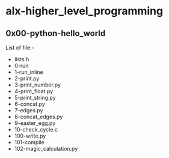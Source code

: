 # alx-higher_level_programming

## 0x00-python-hello_world 

List of file:-
- lists.h
- 0-run
- 1-run_inline
- 2-print.py
- 3-print_number.py
- 4-print_float.py
- 5-print_string.py
- 6-concat.py
- 7-edges.py
- 8-concat_edges.py
- 9-easter_egg.py
- 10-check_cycle.c
- 100-write.py
- 101-compile
- 102-magic_calculation.py


